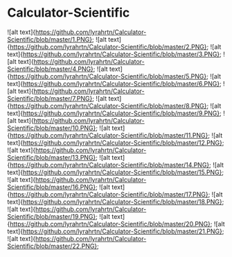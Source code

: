 # Calculator-Scientific
![alt text]{https://github.com/lyrahrtn/Calculator-Scientific/blob/master/1.PNG};
![alt text]{https://github.com/lyrahrtn/Calculator-Scientific/blob/master/2.PNG};
![alt text]{https://github.com/lyrahrtn/Calculator-Scientific/blob/master/3.PNG};
![alt text]{https://github.com/lyrahrtn/Calculator-Scientific/blob/master/4.PNG};
![alt text]{https://github.com/lyrahrtn/Calculator-Scientific/blob/master/5.PNG};
![alt text]{https://github.com/lyrahrtn/Calculator-Scientific/blob/master/6.PNG};
![alt text]{https://github.com/lyrahrtn/Calculator-Scientific/blob/master/7.PNG};
![alt text]{https://github.com/lyrahrtn/Calculator-Scientific/blob/master/8.PNG};
![alt text]{https://github.com/lyrahrtn/Calculator-Scientific/blob/master/9.PNG};
![alt text]{https://github.com/lyrahrtn/Calculator-Scientific/blob/master/10.PNG};
![alt text]{https://github.com/lyrahrtn/Calculator-Scientific/blob/master/11.PNG};
![alt text]{https://github.com/lyrahrtn/Calculator-Scientific/blob/master/12.PNG};
![alt text]{https://github.com/lyrahrtn/Calculator-Scientific/blob/master/13.PNG};
![alt text]{https://github.com/lyrahrtn/Calculator-Scientific/blob/master/14.PNG};
![alt text]{https://github.com/lyrahrtn/Calculator-Scientific/blob/master/15.PNG};
![alt text]{https://github.com/lyrahrtn/Calculator-Scientific/blob/master/16.PNG};
![alt text]{https://github.com/lyrahrtn/Calculator-Scientific/blob/master/17.PNG};
![alt text]{https://github.com/lyrahrtn/Calculator-Scientific/blob/master/18.PNG};
![alt text]{https://github.com/lyrahrtn/Calculator-Scientific/blob/master/19.PNG};
![alt text]{https://github.com/lyrahrtn/Calculator-Scientific/blob/master/20.PNG};
![alt text]{https://github.com/lyrahrtn/Calculator-Scientific/blob/master/21.PNG};
![alt text]{https://github.com/lyrahrtn/Calculator-Scientific/blob/master/22.PNG};
